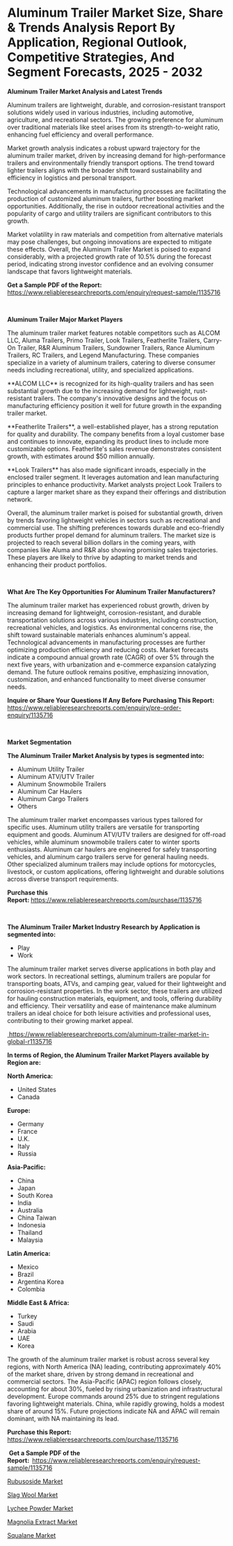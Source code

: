 <p><h1>Aluminum Trailer Market Size, Share & Trends Analysis Report By Application, Regional Outlook, Competitive Strategies, And Segment Forecasts, 2025 - 2032</h1></p><p><strong>Aluminum Trailer Market Analysis and Latest Trends</strong></p>
<p><p>Aluminum trailers are lightweight, durable, and corrosion-resistant transport solutions widely used in various industries, including automotive, agriculture, and recreational sectors. The growing preference for aluminum over traditional materials like steel arises from its strength-to-weight ratio, enhancing fuel efficiency and overall performance. </p><p>Market growth analysis indicates a robust upward trajectory for the aluminum trailer market, driven by increasing demand for high-performance trailers and environmentally friendly transport options. The trend toward lighter trailers aligns with the broader shift toward sustainability and efficiency in logistics and personal transport. </p><p>Technological advancements in manufacturing processes are facilitating the production of customized aluminum trailers, further boosting market opportunities. Additionally, the rise in outdoor recreational activities and the popularity of cargo and utility trailers are significant contributors to this growth. </p><p>Market volatility in raw materials and competition from alternative materials may pose challenges, but ongoing innovations are expected to mitigate these effects. Overall, the Aluminum Trailer Market is poised to expand considerably, with a projected growth rate of 10.5% during the forecast period, indicating strong investor confidence and an evolving consumer landscape that favors lightweight materials.</p></p>
<p><strong>Get a Sample PDF of the Report:&nbsp;</strong> <a href="https://www.reliableresearchreports.com/enquiry/request-sample/1135716?utm_campaign=9&utm_medium=2&utm_source=Github&utm_content=ia&utm_term=30012025&utm_id=aluminum-trailer">https://www.reliableresearchreports.com/enquiry/request-sample/1135716</a></p>
<p>&nbsp;</p>
<p><strong>Aluminum Trailer Major Market Players</strong></p>
<p><p>The aluminum trailer market features notable competitors such as ALCOM LLC, Aluma Trailers, Primo Trailer, Look Trailers, Featherlite Trailers, Carry-On Trailer, R&R Aluminum Trailers, Sundowner Trailers, Rance Aluminum Trailers, RC Trailers, and Legend Manufacturing. These companies specialize in a variety of aluminum trailers, catering to diverse consumer needs including recreational, utility, and specialized applications.</p><p>**ALCOM LLC** is recognized for its high-quality trailers and has seen substantial growth due to the increasing demand for lightweight, rust-resistant trailers. The company's innovative designs and the focus on manufacturing efficiency position it well for future growth in the expanding trailer market.</p><p>**Featherlite Trailers**, a well-established player, has a strong reputation for quality and durability. The company benefits from a loyal customer base and continues to innovate, expanding its product lines to include more customizable options. Featherlite's sales revenue demonstrates consistent growth, with estimates around $50 million annually.</p><p>**Look Trailers** has also made significant inroads, especially in the enclosed trailer segment. It leverages automation and lean manufacturing principles to enhance productivity. Market analysts project Look Trailers to capture a larger market share as they expand their offerings and distribution network.</p><p>Overall, the aluminum trailer market is poised for substantial growth, driven by trends favoring lightweight vehicles in sectors such as recreational and commercial use. The shifting preferences towards durable and eco-friendly products further propel demand for aluminum trailers. The market size is projected to reach several billion dollars in the coming years, with companies like Aluma and R&R also showing promising sales trajectories. These players are likely to thrive by adapting to market trends and enhancing their product portfolios.</p></p>
<p>&nbsp;</p>
<p><strong>What Are The Key Opportunities For Aluminum Trailer Manufacturers?</strong></p>
<p><p>The aluminum trailer market has experienced robust growth, driven by increasing demand for lightweight, corrosion-resistant, and durable transportation solutions across various industries, including construction, recreational vehicles, and logistics. As environmental concerns rise, the shift toward sustainable materials enhances aluminum's appeal. Technological advancements in manufacturing processes are further optimizing production efficiency and reducing costs. Market forecasts indicate a compound annual growth rate (CAGR) of over 5% through the next five years, with urbanization and e-commerce expansion catalyzing demand. The future outlook remains positive, emphasizing innovation, customization, and enhanced functionality to meet diverse consumer needs.</p></p>
<p><strong>Inquire or Share Your Questions If Any Before Purchasing This Report:</strong> <a href="https://www.reliableresearchreports.com/enquiry/pre-order-enquiry/1135716?utm_campaign=9&utm_medium=2&utm_source=Github&utm_content=ia&utm_term=30012025&utm_id=aluminum-trailer">https://www.reliableresearchreports.com/enquiry/pre-order-enquiry/1135716</a></p>
<p>&nbsp;</p>
<p><strong>Market Segmentation</strong></p>
<p><strong>The Aluminum Trailer Market Analysis by types is segmented into:</strong></p>
<p><ul><li>Aluminum Utility Trailer</li><li>Aluminum ATV/UTV Trailer</li><li>Aluminum Snowmobile Trailers</li><li>Aluminum Car Haulers</li><li>Aluminum Cargo Trailers</li><li>Others</li></ul></p>
<p><p>The aluminum trailer market encompasses various types tailored for specific uses. Aluminum utility trailers are versatile for transporting equipment and goods. Aluminum ATV/UTV trailers are designed for off-road vehicles, while aluminum snowmobile trailers cater to winter sports enthusiasts. Aluminum car haulers are engineered for safely transporting vehicles, and aluminum cargo trailers serve for general hauling needs. Other specialized aluminum trailers may include options for motorcycles, livestock, or custom applications, offering lightweight and durable solutions across diverse transport requirements.</p></p>
<p><strong>Purchase this Report:&nbsp;</strong><a href="https://www.reliableresearchreports.com/purchase/1135716?utm_campaign=9&utm_medium=2&utm_source=Github&utm_content=ia&utm_term=30012025&utm_id=aluminum-trailer">https://www.reliableresearchreports.com/purchase/1135716</a></p>
<p>&nbsp;</p>
<p><strong>The Aluminum Trailer Market Industry Research by Application is segmented into:</strong></p>
<p><ul><li>Play</li><li>Work</li></ul></p>
<p><p>The aluminum trailer market serves diverse applications in both play and work sectors. In recreational settings, aluminum trailers are popular for transporting boats, ATVs, and camping gear, valued for their lightweight and corrosion-resistant properties. In the work sector, these trailers are utilized for hauling construction materials, equipment, and tools, offering durability and efficiency. Their versatility and ease of maintenance make aluminum trailers an ideal choice for both leisure activities and professional uses, contributing to their growing market appeal.</p></p>
<p><a href="https://www.reliableresearchreports.com/aluminum-trailer-market-in-global-r1135716?utm_campaign=9&utm_medium=2&utm_source=Github&utm_content=ia&utm_term=30012025&utm_id=aluminum-trailer">&nbsp;https://www.reliableresearchreports.com/aluminum-trailer-market-in-global-r1135716</a></p>
<p><strong>In terms of Region, the Aluminum Trailer Market Players available by Region are:</strong></p>
<p>
    <p> <strong> North America: </strong>
        <ul>
            <li>United States</li>
            <li>Canada</li>
        </ul>
        </p> 
    <p> <strong> Europe: </strong>
        <ul>
            <li>Germany</li>
            <li>France</li>
            <li>U.K.</li>
            <li>Italy</li>
            <li>Russia</li>
        </ul>
        </p> 
    <p> <strong> Asia-Pacific: </strong>
        <ul>
            <li>China</li>
            <li>Japan</li>
            <li>South Korea</li>
            <li>India</li>
            <li>Australia</li>
            <li>China Taiwan</li>
            <li>Indonesia</li>
            <li>Thailand</li>
            <li>Malaysia</li>
        </ul>
        </p> 
    <p> <strong> Latin America: </strong>
        <ul>
            <li>Mexico</li>
            <li>Brazil</li>
            <li>Argentina Korea</li>
            <li>Colombia</li>
        </ul>
        </p> 
    <p> <strong> Middle East & Africa: </strong>
        <ul>
            <li>Turkey</li>
            <li>Saudi</li>
            <li>Arabia</li>
            <li>UAE</li>
            <li>Korea</li>
        </ul>
    </p>
    </p>
<p><p>The growth of the aluminum trailer market is robust across several key regions, with North America (NA) leading, contributing approximately 40% of the market share, driven by strong demand in recreational and commercial sectors. The Asia-Pacific (APAC) region follows closely, accounting for about 30%, fueled by rising urbanization and infrastructural development. Europe commands around 25% due to stringent regulations favoring lightweight materials. China, while rapidly growing, holds a modest share of around 15%. Future projections indicate NA and APAC will remain dominant, with NA maintaining its lead.</p></p>
<p><strong>Purchase this Report: </strong><a href="https://www.reliableresearchreports.com/purchase/1135716?utm_campaign=9&utm_medium=2&utm_source=Github&utm_content=ia&utm_term=30012025&utm_id=aluminum-trailer">https://www.reliableresearchreports.com/purchase/1135716</a></p>
<p>&nbsp;<strong>Get a Sample PDF of the Report:&nbsp;&nbsp;</strong><a href="https://www.reliableresearchreports.com/enquiry/request-sample/1135716?utm_campaign=9&utm_medium=2&utm_source=Github&utm_content=ia&utm_term=30012025&utm_id=aluminum-trailer">https://www.reliableresearchreports.com/enquiry/request-sample/1135716</a></p>
<p><strong></strong></p>
<p><p><a href="https://github.com/lizamflotow/Market-Research-Report-List-1/blob/main/rubusoside-market.md?utm_campaign=9&utm_medium=2&utm_source=Github&utm_content=ia&utm_term=30012025&utm_id=aluminum-trailer">Rubusoside Market</a></p><p><a href="https://github.com/slmagaddam/Market-Research-Report-List-1/blob/main/slag-wool-market.md?utm_campaign=9&utm_medium=2&utm_source=Github&utm_content=ia&utm_term=30012025&utm_id=aluminum-trailer">Slag Wool Market</a></p><p><a href="https://github.com/phephezxnf/Market-Research-Report-List-1/blob/main/lychee-powder-market.md?utm_campaign=9&utm_medium=2&utm_source=Github&utm_content=ia&utm_term=30012025&utm_id=aluminum-trailer">Lychee Powder Market</a></p><p><a href="https://github.com/watzondechao/Market-Research-Report-List-1/blob/main/magnolia-extract-market.md?utm_campaign=9&utm_medium=2&utm_source=Github&utm_content=ia&utm_term=30012025&utm_id=aluminum-trailer">Magnolia Extract Market</a></p><p><a href="https://github.com/iroldilom/Market-Research-Report-List-1/blob/main/squalane-market.md?utm_campaign=9&utm_medium=2&utm_source=Github&utm_content=ia&utm_term=30012025&utm_id=aluminum-trailer">Squalane Market</a></p></p>